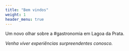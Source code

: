 ```yaml
---
title: "Bem vindos"
weight: 1
header_menu: true
---
```


Um novo olhar sobre a #gastronomia em Lagoa da Prata.  


*Venha viver experiências surpreendentes conosco.*
